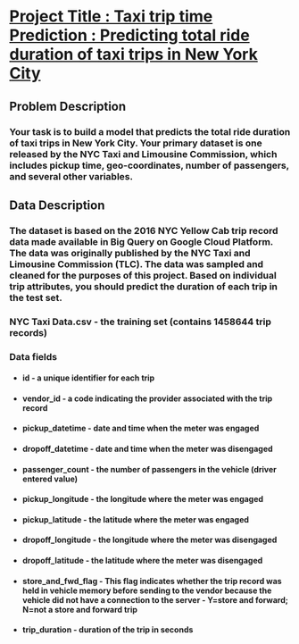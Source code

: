 # <b><u> Project Title : Taxi trip time Prediction : Predicting total ride duration of taxi trips in New York City</u></b>

## <b> Problem Description </b>

### Your task is to build a model that predicts the total ride duration of taxi trips in New York City. Your primary dataset is one released by the NYC Taxi and Limousine Commission, which includes pickup time, geo-coordinates, number of passengers, and several other variables.


## <b> Data Description </b>

### The dataset is based on the 2016 NYC Yellow Cab trip record data made available in Big Query on Google Cloud Platform. The data was originally published by the NYC Taxi and Limousine Commission (TLC). The data was sampled and cleaned for the purposes of this project. Based on individual trip attributes, you should predict the duration of each trip in the test set.

### <b>NYC Taxi Data.csv</b> - the training set (contains 1458644 trip records)


### Data fields
* #### id - a unique identifier for each trip
* #### vendor_id - a code indicating the provider associated with the trip record
* #### pickup_datetime - date and time when the meter was engaged
* #### dropoff_datetime - date and time when the meter was disengaged
* #### passenger_count - the number of passengers in the vehicle (driver entered value)
* #### pickup_longitude - the longitude where the meter was engaged
* #### pickup_latitude - the latitude where the meter was engaged
* #### dropoff_longitude - the longitude where the meter was disengaged
* #### dropoff_latitude - the latitude where the meter was disengaged
* #### store_and_fwd_flag - This flag indicates whether the trip record was held in vehicle memory before sending to the vendor because the vehicle did not have a connection to the server - Y=store and forward; N=not a store and forward trip
* #### trip_duration - duration of the trip in seconds
